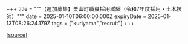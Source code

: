 +++
title = """【追加募集】栗山町職員採用試験（令和7年度採用・土木技師）"""
date = 2025-01-10T06:00:00.000Z
expiryDate = 2025-01-13T08:26:24.179Z
tags = ["kuriyama","recruit"]
+++


[[source]](https://www.town.kuriyama.hokkaido.jp/site/saiyou/28172.html)

